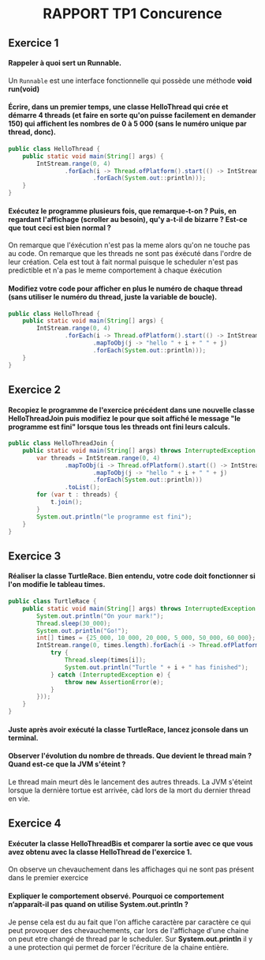 # <p align=center>RAPPORT TP1 Concurence

## Exercice 1

#### Rappeler à quoi sert un Runnable.

Un `Runnable` est une interface fonctionnelle qui possède une méthode
__void run(void)__

#### Écrire, dans un premier temps, une classe HelloThread qui crée et démarre 4 threads (et faire en sorte qu'on puisse facilement en demander 150) qui affichent les nombres de 0 à 5 000 (sans le numéro unique par thread, donc).

```java
public class HelloThread {
    public static void main(String[] args) {
        IntStream.range(0, 4)
                .forEach(i -> Thread.ofPlatform().start(() -> IntStream.range(0, 5000)
                        .forEach(System.out::println)));
    }
}
```


#### Exécutez le programme plusieurs fois, que remarque-t-on ? Puis, en regardant l'affichage (scroller au besoin), qu'y a-t-il de bizarre ? Est-ce que tout ceci est bien normal ?

On remarque que l'éxécution n'est pas la meme alors qu'on ne touche pas au code.
On remarque que les threads ne sont pas éxécuté dans l'ordre de leur création.
Cela est tout à fait normal puisque le scheduler n'est pas predictible et n'a
pas le meme comportement à chaque éxécution

#### Modifiez votre code pour afficher en plus le numéro de chaque thread (sans utiliser le numéro du thread, juste la variable de boucle).

```java
public class HelloThread {
    public static void main(String[] args) {
        IntStream.range(0, 4)
                .forEach(i -> Thread.ofPlatform().start(() -> IntStream.range(0, 5000)
                        .mapToObj(j -> "hello " + i + " " + j)
                        .forEach(System.out::println)));
    }
}
```

## Exercice 2

#### Recopiez le programme de l'exercice précédent dans une nouvelle classe HelloThreadJoin puis modifiez le pour que soit affiché le message "le programme est fini" lorsque tous les threads ont fini leurs calculs.

```java
public class HelloThreadJoin {
    public static void main(String[] args) throws InterruptedException {
        var threads = IntStream.range(0, 4)
                .mapToObj(i -> Thread.ofPlatform().start(() -> IntStream.range(0, 5000)
                        .mapToObj(j -> "hello " + i + " " + j)
                        .forEach(System.out::println)))
                .toList();
        for (var t : threads) {
            t.join();
        }
        System.out.println("le programme est fini");
    }
}
```

## Exercice 3

#### Réaliser la classe TurtleRace. Bien entendu, votre code doit fonctionner si l'on modifie le tableau times.

```java
public class TurtleRace {
    public static void main(String[] args) throws InterruptedException {
        System.out.println("On your mark!");
        Thread.sleep(30_000);
        System.out.println("Go!");
        int[] times = {25_000, 10_000, 20_000, 5_000, 50_000, 60_000};
        IntStream.range(0, times.length).forEach(i -> Thread.ofPlatform().start(() -> {
            try {
                Thread.sleep(times[i]);
                System.out.println("Turtle " + i + " has finished");
            } catch (InterruptedException e) {
                throw new AssertionError(e);
            }
        }));
    }
}
```

#### Juste après avoir exécuté la classe TurtleRace, lancez jconsole dans un terminal.

#### Observer l'évolution du nombre de threads. Que devient le thread main ? Quand est-ce que la JVM s'éteint ?

Le thread main meurt dès le lancement des autres threads.
La JVM s'éteint lorsque la dernière tortue est arrivée, càd lors de la mort
du dernier thread en vie.

## Exercice 4

#### Exécuter la classe HelloThreadBis et comparer la sortie avec ce que vous avez obtenu avec la classe HelloThread de l'exercice 1.

On observe un chevauchement dans les affichages qui ne sont pas présent dans le premier exercice

#### Expliquer le comportement observé. Pourquoi ce comportement n’apparaît-il pas quand on utilise System.out.println ?

Je pense cela est du au fait que l'on affiche caractère par caractère ce qui peut
provoquer des chevauchements, car lors de l'affichage d'une chaine on peut
etre changé de thread par le scheduler.
Sur __System.out.println__ il y a une protection qui permet de forcer l'écriture
de la chaine entière.